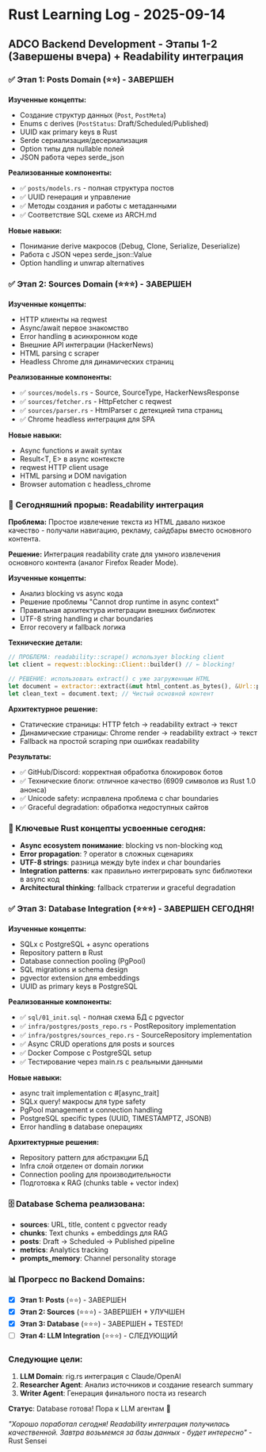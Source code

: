 # Rust Learning Log - 2025-09-14

## ADCO Backend Development - Этапы 1-2 (Завершены вчера) + Readability интеграция

### ✅ Этап 1: Posts Domain (⭐⭐) - ЗАВЕРШЕН
**Изученные концепты:**
- Создание структур данных (`Post`, `PostMeta`)
- Enums с derives (`PostStatus`: Draft/Scheduled/Published)
- UUID как primary keys в Rust
- Serde сериализация/десериализация
- Option типы для nullable полей
- JSON работа через serde_json

**Реализованные компоненты:**
- ✅ `posts/models.rs` - полная структура постов
- ✅ UUID генерация и управление
- ✅ Методы создания и работы с метаданными
- ✅ Соответствие SQL схеме из ARCH.md

**Новые навыки:**
- Понимание derive макросов (Debug, Clone, Serialize, Deserialize)
- Работа с JSON через serde_json::Value
- Option handling и unwrap alternatives

### ✅ Этап 2: Sources Domain (⭐⭐⭐) - ЗАВЕРШЕН
**Изученные концепты:**
- HTTP клиенты на reqwest
- Async/await первое знакомство
- Error handling в асинхронном коде
- Внешние API интеграции (HackerNews)
- HTML parsing с scraper
- Headless Chrome для динамических страниц

**Реализованные компоненты:**
- ✅ `sources/models.rs` - Source, SourceType, HackerNewsResponse
- ✅ `sources/fetcher.rs` - HttpFetcher с reqwest
- ✅ `sources/parser.rs` - HtmlParser с детекцией типа страниц
- ✅ Chrome headless интеграция для SPA

**Новые навыки:**
- Async functions и await syntax
- Result<T, E> в async контексте
- reqwest HTTP client usage
- HTML parsing и DOM navigation
- Browser automation с headless_chrome

### 🚀 Сегодняшний прорыв: Readability интеграция
**Проблема:**
Простое извлечение текста из HTML давало низкое качество - получали навигацию, рекламу, сайдбары вместо основного контента.

**Решение:**
Интеграция readability crate для умного извлечения основного контента (аналог Firefox Reader Mode).

**Изученные концепты:**
- Анализ blocking vs async кода
- Решение проблемы "Cannot drop runtime in async context"
- Правильная архитектура интеграции внешних библиотек
- UTF-8 string handling и char boundaries
- Error recovery и fallback логика

**Технические детали:**
```rust
// ПРОБЛЕМА: readability::scrape() использует blocking client
let client = reqwest::blocking::Client::builder() // ← blocking!

// РЕШЕНИЕ: использовать extract() с уже загруженным HTML
let document = extractor::extract(&mut html_content.as_bytes(), &Url::parse(url)?)?;
let clean_text = document.text; // Чистый основной контент
```

**Архитектурное решение:**
- Статические страницы: HTTP fetch → readability extract → текст
- Динамические страницы: Chrome render → readability extract → текст
- Fallback на простой scraping при ошибках readability

**Результаты:**
- ✅ GitHub/Discord: корректная обработка блокировок ботов
- ✅ Технические блоги: отличное качество (6909 символов из Rust 1.0 анонса)
- ✅ Unicode safety: исправлена проблема с char boundaries
- ✅ Graceful degradation: обработка недоступных сайтов

### 🧠 Ключевые Rust концепты усвоенные сегодня:
- **Async ecosystem понимание**: blocking vs non-blocking код
- **Error propagation**: ? operator в сложных сценариях
- **UTF-8 strings**: разница между byte index и char boundaries
- **Integration patterns**: как правильно интегрировать sync библиотеки в async код
- **Architectural thinking**: fallback стратегии и graceful degradation

### ✅ Этап 3: Database Integration (⭐⭐⭐) - ЗАВЕРШЕН СЕГОДНЯ!
**Изученные концепты:**
- SQLx с PostgreSQL + async operations
- Repository pattern в Rust
- Database connection pooling (PgPool)
- SQL migrations и schema design
- pgvector extension для embeddings
- UUID as primary keys в PostgreSQL

**Реализованные компоненты:**
- ✅ `sql/01_init.sql` - полная схема БД с pgvector
- ✅ `infra/postgres/posts_repo.rs` - PostRepository implementation
- ✅ `infra/postgres/sources_repo.rs` - SourceRepository implementation
- ✅ Async CRUD operations для posts и sources
- ✅ Docker Compose с PostgreSQL setup
- ✅ Тестирование через main.rs с реальными данными

**Новые навыки:**
- async trait implementation с #[async_trait]
- SQLx query! макросы для type safety
- PgPool management и connection handling
- PostgreSQL specific types (UUID, TIMESTAMPTZ, JSONB)
- Error handling в database операциях

**Архитектурные решения:**
- Repository pattern для абстракции БД
- Infra слой отделен от domain логики
- Connection pooling для производительности
- Подготовка к RAG (chunks table + vector index)

### 🗄️ Database Schema реализована:
- **sources**: URL, title, content с pgvector ready
- **chunks**: Text chunks + embeddings для RAG
- **posts**: Draft → Scheduled → Published pipeline
- **metrics**: Analytics tracking
- **prompts_memory**: Channel personality storage

### 📊 Прогресс по Backend Domains:
- [x] **Этап 1: Posts** (⭐⭐) - ЗАВЕРШЕН
- [x] **Этап 2: Sources** (⭐⭐⭐) - ЗАВЕРШЕН + УЛУЧШЕН
- [x] **Этап 3: Database** (⭐⭐⭐) - ЗАВЕРШЕН + TESTED!
- [ ] **Этап 4: LLM Integration** (⭐⭐⭐) - СЛЕДУЮЩИЙ

### Следующие цели:
1. **LLM Domain**: rig.rs интеграция с Claude/OpenAI
2. **Researcher Agent**: Анализ источников и создание research summary
3. **Writer Agent**: Генерация финального поста из research

**Статус**: Database готова! Пора к LLM агентам 🤖

*"Хорошо поработал сегодня! Readability интеграция получилась качественной. Завтра возьмемся за базы данных - будет интересно"* - Rust Sensei
